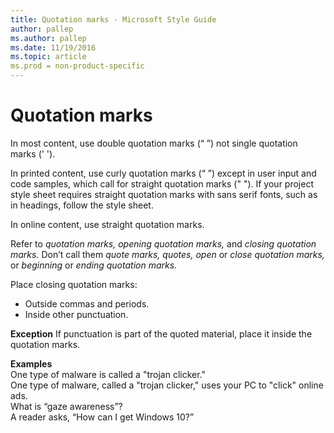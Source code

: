 ```yaml
---
title: Quotation marks - Microsoft Style Guide
author: pallep
ms.author: pallep
ms.date: 11/19/2016
ms.topic: article
ms.prod = non-product-specific
---
```


# Quotation marks

In most content, use double quotation marks (“ ”) not single quotation marks (' ').

In
printed content, use curly quotation marks (“ ”) except in
user input and code samples, which call for straight quotation
marks (" "). If your project style sheet requires
straight quotation marks with sans serif fonts, such as in
headings, follow the style sheet.

In online content, use straight quotation marks.

Refer to *quotation marks, opening quotation marks,* and *closing quotation marks.* Don’t call them *quote marks, quotes, open* or *close quotation marks,* or *beginning* or *ending quotation marks.*

Place closing quotation marks:

  - Outside commas and periods.
  - Inside other punctuation.

**Exception** If punctuation is part of the quoted material, place it inside the quotation marks.

**Examples**  
One type of malware is called a "trojan clicker."  
One type of malware, called a "trojan clicker," uses your PC to "click" online ads.  
What is “gaze awareness”?  
A reader asks, “How can I get Windows 10?”
